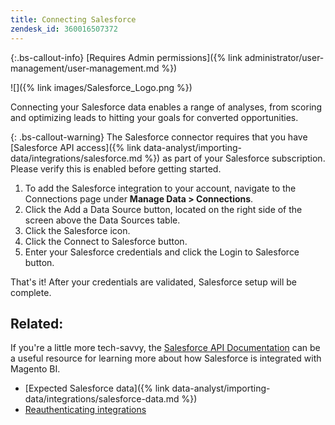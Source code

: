 ```yaml
---
title: Connecting Salesforce
zendesk_id: 360016507372
---
```


{:.bs-callout-info}
[Requires Admin permissions]({% link administrator/user-management/user-management.md %})

![]({% link images/Salesforce_Logo.png %})

Connecting your Salesforce data enables a range of analyses, from scoring and optimizing leads to hitting your goals for converted opportunities.

{: .bs-callout-warning}
The Salesforce connector requires that you have [Salesforce API access]({% link data-analyst/importing-data/integrations/salesforce.md %}) as part of your Salesforce subscription. Please verify this is enabled before getting started.

1. To add the Salesforce integration to your account, navigate to the Connections page under **Manage Data > Connections**.
1. Click the Add a Data Source button, located on the right side of the screen above the Data Sources table.
1. Click the Salesforce icon.
1. Click the Connect to Salesforce button.
1. Enter your Salesforce credentials and click the Login to Salesforce button.

That\'s it! After your credentials are validated, Salesforce setup will be complete.

## Related:

If you\'re a little more tech-savvy, the [Salesforce API Documentation](https://developer.salesforce.com/docs/atlas.en-us.api_rest.meta/api_rest/intro_what_is_rest_api.htm) can be a useful resource for learning more about how Salesforce is integrated with Magento BI.

* [Expected Salesforce data]({% link data-analyst/importing-data/integrations/salesforce-data.md %})
* [Reauthenticating integrations](https://support.magento.com/hc/en-us/articles/360016733151)
